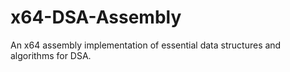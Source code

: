 # x64-DSA-Assembly
An x64 assembly implementation of essential data structures and algorithms for DSA.
